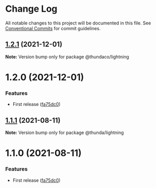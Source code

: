 # Change Log

All notable changes to this project will be documented in this file.
See [Conventional Commits](https://conventionalcommits.org) for commit guidelines.

## [1.2.1](https://github.com/crazywolf132/Thunda/compare/@thundaco/lightning@1.2.0...@thundaco/lightning@1.2.1) (2021-12-01)

**Note:** Version bump only for package @thundaco/lightning





# 1.2.0 (2021-12-01)


### Features

* First release ([fa75dc0](https://github.com/crazywolf132/Thunda/commit/fa75dc024fae914ea16acbf9be243a2c5190c909))





## [1.1.1](https://github.com/crazywolf132/Thunda/compare/@thunda/lightning@1.1.0...@thunda/lightning@1.1.1) (2021-08-11)

**Note:** Version bump only for package @thunda/lightning





# 1.1.0 (2021-08-11)


### Features

* First release ([fa75dc0](https://github.com/crazywolf132/Thunda/commit/fa75dc024fae914ea16acbf9be243a2c5190c909))
